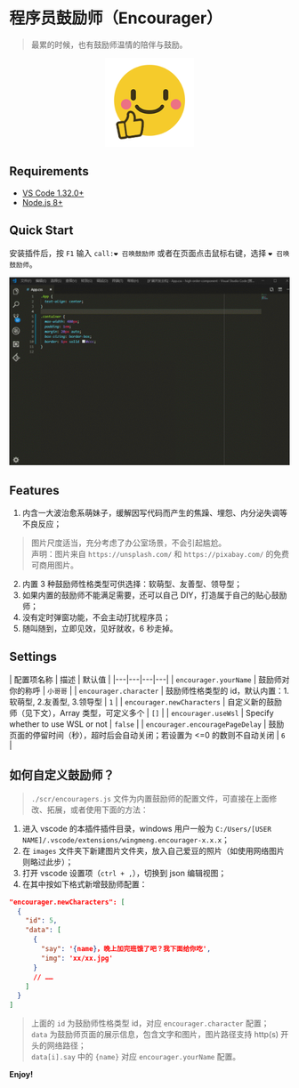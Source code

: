 # 程序员鼓励师（Encourager）

> 最累的时候，也有鼓励师温情的陪伴与鼓励。

<p align="center">
  <img width="160" src="./images/logo.png" alt="encourager logo">
</p>

## Requirements

- [VS Code 1.32.0+](https://code.visualstudio.com/)
- [Node.js 8+](https://nodejs.org)

## Quick Start

安装插件后，按 `F1` 输入 `call:❤ 召唤鼓励师` 或者在页面点击鼠标右键，选择 `❤ 召唤鼓励师`。

![](./images/quick-start.gif)

## Features

1. 内含一大波治愈系萌妹子，缓解因写代码而产生的焦躁、埋怨、内分泌失调等不良反应；

  > 图片尺度适当，充分考虑了办公室场景，不会引起尴尬。<br/>
  > 声明：图片来自 `https://unsplash.com/` 和 `https://pixabay.com/` 的免费可商用图片。

2. 内置 3 种鼓励师性格类型可供选择：软萌型、友善型、领导型；
3. 如果内置的鼓励师不能满足需要，还可以自己 DIY，打造属于自己的贴心鼓励师；
4. 没有定时弹窗功能，不会主动打扰程序员；
5. 随叫随到，立即见效，见好就收，6 秒走掉。

## Settings

| 配置项名称 | 描述 | 默认值 |
|---|---|---|---|
| `encourager.yourName` | 鼓励师对你的称呼 | `小哥哥` |
| `encourager.character` | 鼓励师性格类型的 id，默认内置：1.软萌型, 2.友善型, 3.领导型 | `1` |
| `encourager.newCharacters` | 自定义新的鼓励师（见下文），Array 类型，可定义多个 | `[]` |
| `encourager.useWsl` | Specify whether to use WSL or not | `false` |
| `encourager.encouragePageDelay` | 鼓励页面的停留时间（秒），超时后会自动关闭；若设置为 <=0 的数则不自动关闭 | `6` |

## 如何自定义鼓励师？

> `./scr/encouragers.js` 文件为内置鼓励师的配置文件，可直接在上面修改、拓展，或者使用下面的方法：

1. 进入 vscode 的本插件插件目录，windows 用户一般为 `C:/Users/[USER NAME]/.vscode/extensions/wingmeng.encourager-x.x.x`；
2. 在 `images` 文件夹下新建图片文件夹，放入自己爱豆的照片（如使用网络图片则略过此步）；
3. 打开 vscode 设置项（`ctrl + ,`），切换到 json 编辑视图；
4. 在其中按如下格式新增鼓励师配置：

```json
"encourager.newCharacters": [
  {
    "id": 5,
    "data": [
      {
        "say": '{name}，晚上加完班饿了吧？我下面给你吃',
        "img": 'xx/xx.jpg'
      }
      // ……
    ]
  }
]
```

> 上面的 `id` 为鼓励师性格类型 id，对应 `encourager.character` 配置；<br>
> `data` 为鼓励师页面的展示信息，包含文字和图片，图片路径支持 http(s) 开头的网络路径；<br>
> `data[i].say` 中的 `{name}` 对应 `encourager.yourName` 配置。

**Enjoy!**

